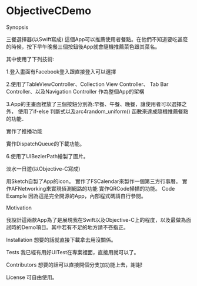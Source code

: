 # ObjectiveCDemo


Synopsis

三餐選擇器(以Swift寫成) 這個App可以推薦使用者餐點。在他們不知道要吃甚麼的時候，按下早午晚餐三個按鈕後App就會隨機推薦菜色跟其菜名。

其中使用了下列技術:

1.登入畫面有Facebook登入跟直接登入可以選擇

2.使用了TableViewController、Collection View Controller、 Tab Bar Controller、以及Navigation Controller 作為整個App的架構

3.App的主畫面裡放了三個按鈕分別為:早餐、午餐、晚餐，讓使用者可以選擇之外， 使用了if-else 判斷式以及arc4random_uniform() 函數來達成隨機推薦餐點的功能．

實作了推播功能

實作DispatchQueue的下載功能。

6.使用了UIBezierPath繪製了圖片。

淡水一日遊(以Objective-C寫成)

用Sketch自製了App的icon。
實作了FSCalendar來製作一個第三方行事曆。
實作AFNetworking來實現偵測網路的功能
實作QRCode掃描的功能。
Code Example 因為這是完全開源的App，內部程式碼請自行參閱。

Motivation

我設計這兩款App為了是展現我在Swift以及Objective-C上的程度，以及最做為面試時的Demo項目。其中若有不足的地方請不吝指正。

Installation 想要的話就直接下載拿去用沒關係。

Tests 我已經有用好UITest在專案裡面，直接用就可以了。

Contributors 想要的話可以直接開個分支加功能上去，謝謝!

License 可自由使用。
